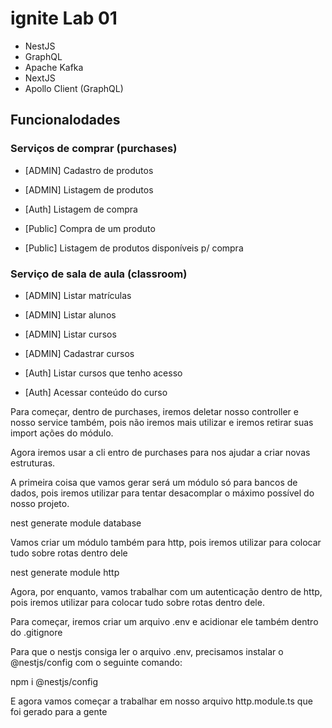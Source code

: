# ignite Lab 01

- NestJS
- GraphQL
- Apache Kafka
- NextJS
- Apollo Client (GraphQL)

## Funcionalodades

### Serviços de comprar (purchases)

- [ADMIN] Cadastro de produtos
- [ADMIN] Listagem de produtos

- [Auth] Listagem de compra

- [Public] Compra de um produto
- [Public] Listagem de produtos disponíveis p/ compra

### Serviço de sala de aula (classroom)

- [ADMIN] Listar matrículas
- [ADMIN] Listar alunos
- [ADMIN] Listar cursos
- [ADMIN] Cadastrar cursos

- [Auth] Listar cursos que tenho acesso
- [Auth] Acessar conteúdo do curso

Para começar, dentro de purchases, iremos deletar nosso controller e nosso
service também, pois não iremos mais utilizar e iremos retirar suas import
ações do módulo.

Agora iremos usar a cli entro de purchases para nos ajudar a criar novas
estruturas.

A primeira coisa que vamos gerar será um módulo só para bancos de dados,
pois iremos utilizar para tentar desacomplar o máximo possível do nosso
projeto.

nest generate module database

Vamos criar um módulo também para http, pois iremos utilizar para colocar
tudo sobre rotas dentro dele

nest generate module http

Agora, por enquanto, vamos trabalhar com um autenticação dentro de http,
pois iremos utilizar para colocar tudo sobre rotas dentro dele.

Para começar, iremos criar um arquivo .env e acidionar ele também
dentro do .gitignore

Para que o nestjs consiga ler o arquivo .env, precisamos instalar o
@nestjs/config com o seguinte comando:

npm i @nestjs/config

E agora vamos começar a trabalhar em nosso arquivo http.module.ts que
foi gerado para a gente
